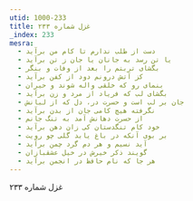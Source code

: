 ```yaml
---
utid: 1000-233
title: غزل شماره ۲۳۳
_index: 233
mesra:
  - دست از طلب ندارم تا کام من برآید
  - یا تن رسد به جانان یا جان ز تن برآید
  - بگشای تربتم را بعد از وفات و بنگر
  - کز آتش درونم دود از کفن برآید
  - بنمای رو که خلقی واله شوند و حیران
  - بگشای لب که فریاد از مرد و زن برآید
  - جان بر لب است و حسرت در، دل که از لبانش
  - نگرفته هیچ کامی جان از بدن برآید
  - از حسرت دهانش آمد به تنگ جانم
  - خود کام تنگدستان کی زان دهن برآید
  - بر بوی آنکه در باغ یابد گلی چو رویت
  - آید نسیم و هر دم گرد چمن برآید
  - گویند ذکر خیرش در خیل عشقبازان
  - هر جا که نام حافظ در انجمن برآید
---
```

غزل شماره ۲۳۳
